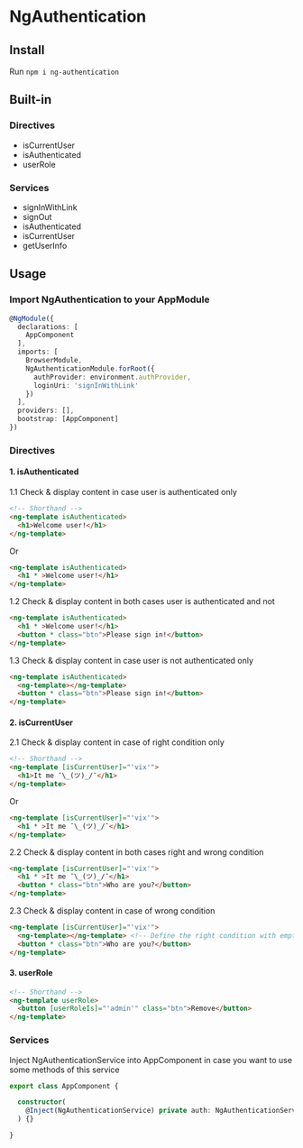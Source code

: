 # NgAuthentication

## Install
Run `npm i ng-authentication`

## Built-in

### Directives
- isCurrentUser
- isAuthenticated
- userRole

### Services
- signInWithLink
- signOut
- isAuthenticated
- isCurrentUser
- getUserInfo

## Usage

### Import NgAuthentication to your AppModule
```TypeScript
@NgModule({
  declarations: [
    AppComponent
  ],
  imports: [
    BrowserModule,
    NgAuthenticationModule.forRoot({
      authProvider: environment.authProvider,
      loginUri: 'signInWithLink'
    })
  ],
  providers: [],
  bootstrap: [AppComponent]
})
```


### Directives
#### 1. isAuthenticated
1.1 Check & display content in case user is authenticated only
```html
<!-- Shorthand -->
<ng-template isAuthenticated>
  <h1>Welcome user!</h1>
</ng-template>
```
Or
```html
<ng-template isAuthenticated>
  <h1 * >Welcome user!</h1>
</ng-template>
```

1.2 Check & display content in both cases user is authenticated and not
```html
<ng-template isAuthenticated>
  <h1 * >Welcome user!</h1>
  <button * class="btn">Please sign in!</button>
</ng-template>
```

1.3 Check & display content in case user is not authenticated only
```html
<ng-template isAuthenticated>
  <ng-template></ng-template>
  <button * class="btn">Please sign in!</button>
</ng-template>
```

#### 2. isCurrentUser
2.1 Check & display content in case of right condition only
```html
<!-- Shorthand -->
<ng-template [isCurrentUser]="'vix'">
  <h1>It me ¯\_(ツ)_/¯</h1>
</ng-template>
```
Or
```html
<ng-template [isCurrentUser]="'vix'">
  <h1 * >It me ¯\_(ツ)_/¯</h1>
</ng-template>
```

2.2 Check & display content in both cases right and wrong condition
```html
<ng-template [isCurrentUser]="'vix'">
  <h1 * >It me ¯\_(ツ)_/¯</h1>
  <button * class="btn">Who are you?</button>
</ng-template>
```

2.3 Check & display content in case of wrong condition
```html
<ng-template [isCurrentUser]="'vix'">
  <ng-template></ng-template> <!-- Define the right condition with empty content -->
  <button * class="btn">Who are you?</button>
</ng-template>
```

#### 3. userRole
```html
<!-- Shorthand -->
<ng-template userRole>
  <button [userRoleIs]="'admin'" class="btn">Remove</button>
</ng-template>
```

### Services
Inject NgAuthenticationService into AppComponent in case you want to use some methods of this service
```TypeScript
export class AppComponent {

  constructor(
    @Inject(NgAuthenticationService) private auth: NgAuthenticationService
  ) {}

}
```
